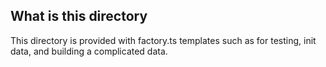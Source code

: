 ## What is this directory

This directory is provided with factory.ts templates such as for testing, init data, and building a complicated data.
